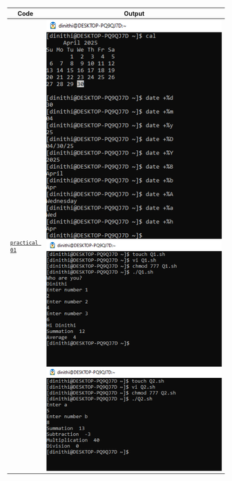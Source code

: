 | Code  | Output |
|------|------|
| [`practical 01`](./Codes/practical.txt)  |  ![01](./Outputs/1.png) ![02](./Outputs/2.png) ![03](./Outputs/3.png)|
